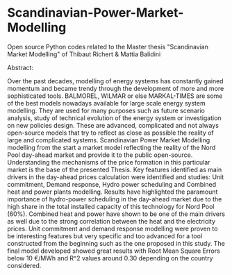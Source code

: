# Scandinavian-Power-Market-Modelling
Open source Python codes related to the Master thesis "Scandinavian Market Modelling" of Thibaut Richert &amp; Mattia Balidini

Abstract:

Over the past decades, modelling of energy systems has constantly gained momentum and became trendy through the development of more and more sophisticated tools. BALMOREL, WILMAR or else MARKAL-TIMES are some of the best models nowadays available for large scale energy system modelling. They are used for many purposes such as future scenario analysis, study of technical evolution of the energy system or investigation on new policies design. These are advanced, complicated and not always open-source models  that try to reflect as close as possible the reality of large and complicated systems. Scandinavian Power Market Modelling modelling from the start a market model reflecting the reality of the Nord Pool day-ahead market and provide it to the public open-source. Understanding the mechanisms of the price formation in this particular market is the base of the presented Thesis. Key features identified as main drivers in the day-ahead prices calculation were identified and studies: Unit commitment, Demand response, Hydro power scheduling and Combined heat and power plants modelling. Results have highlighted the paramount importance of hydro-power scheduling in the day-ahead market due to the high share in the total installed capacity of this technology for Nord Pool (60%). Combined heat and power have shown to be one of the main drivers as well due to the strong correlation between the heat and the electricity prices. Unit commitment and demand response modelling were proven to be interesting features but very specific and too advanced for a tool constructed from the beginning such as the one proposed in this study. The final model developed showed great results with Root Mean Square Errors below 10 €/MWh and R^2 values around 0.30 depending on the country considered. 
